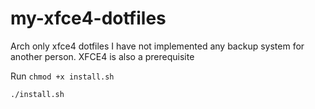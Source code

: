 # my-xfce4-dotfiles
Arch only xfce4 dotfiles I have not implemented any backup system for another person.
XFCE4 is also a prerequisite


Run 
`chmod +x install.sh`

`./install.sh`
